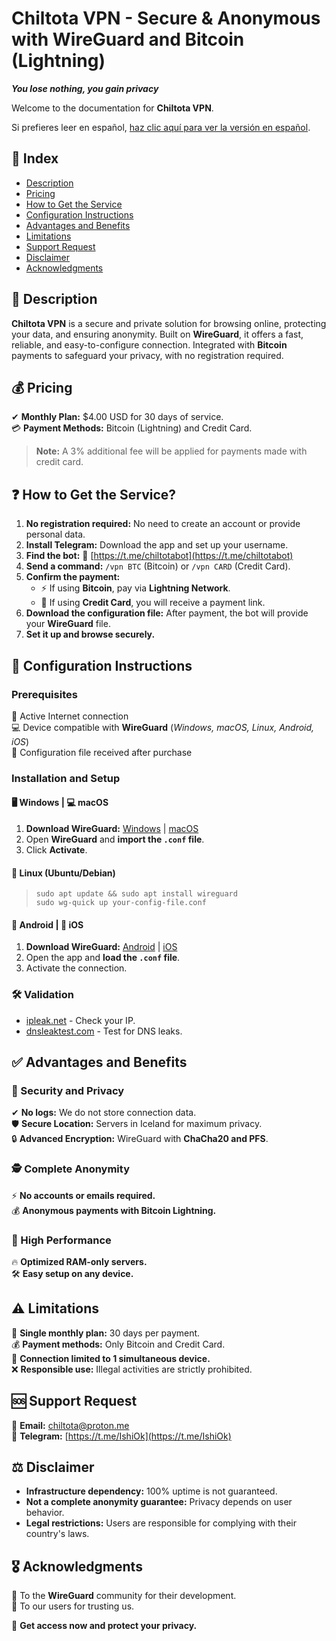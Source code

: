 # Chiltota VPN - Secure & Anonymous with WireGuard and Bitcoin (Lightning)

**_You lose nothing, you gain privacy_**

Welcome to the documentation for **Chiltota VPN**.

Si prefieres leer en español, [haz clic aquí para ver la versión en español](README_ES.md).

## 📌 Index

- [Description](#-description)
- [Pricing](#-pricing)
- [How to Get the Service](#️-how-to-get-the-service)
- [Configuration Instructions](#-usage-instructions)
- [Advantages and Benefits](#-advantages-and-benefits)
- [Limitations](#-limitations)
- [Support Request](#-support-request)
- [Disclaimer](#-disclaimer)
- [Acknowledgments](#-acknowledgments)

## 🔐 Description

**Chiltota VPN** is a secure and private solution for browsing online, protecting your data, and ensuring anonymity. Built on **WireGuard**, it offers a fast, reliable, and easy-to-configure connection. Integrated with **Bitcoin** payments to safeguard your privacy, with no registration required.

## 💰 Pricing

✔ **Monthly Plan:** $4.00 USD for 30 days of service.  
💳 **Payment Methods:** Bitcoin (Lightning) and Credit Card.  
> **Note:** A 3% additional fee will be applied for payments made with credit card.

## ❓ How to Get the Service?

1. **No registration required:** No need to create an account or provide personal data.
2. **Install Telegram:** Download the app and set up your username.
3. **Find the bot:** 🤖 [https://t.me/chiltotabot](https://t.me/chiltotabot)
4. **Send a command:** `/vpn BTC` (Bitcoin) or `/vpn CARD` (Credit Card).
5. **Confirm the payment:**
   - ⚡ If using **Bitcoin**, pay via **Lightning Network**.
   - 🏦 If using **Credit Card**, you will receive a payment link.
6. **Download the configuration file:** After payment, the bot will provide your **WireGuard** file.
7. **Set it up and browse securely.**

## 📖 Configuration Instructions

### **Prerequisites**

📶 Active Internet connection  
💻 Device compatible with **WireGuard** (*Windows, macOS, Linux, Android, iOS*)  
📑 Configuration file received after purchase  

### **Installation and Setup**

#### **🖥 Windows | 💻 macOS**
1. **Download WireGuard:** [Windows](https://www.wireguard.com/install/) | [macOS](https://www.wireguard.com/install/)
2. Open **WireGuard** and **import the `.conf` file**.
3. Click **Activate**.

#### **🐧 Linux (Ubuntu/Debian)**  
> `sudo apt update && sudo apt install wireguard`  
> `sudo wg-quick up your-config-file.conf`

#### **📱 Android | 🍏 iOS**
1. **Download WireGuard:** [Android](https://play.google.com/store/apps/details?id=com.wireguard.android) | [iOS](https://apps.apple.com/app/wireguard/id1441195209)
2. Open the app and **load the `.conf` file**.
3. Activate the connection.

### **🛠 Validation**
- [ipleak.net](https://ipleak.net) - Check your IP.
- [dnsleaktest.com](https://www.dnsleaktest.com/) - Test for DNS leaks.

## ✅ Advantages and Benefits

### **🔐 Security and Privacy**
✔ **No logs:** We do not store connection data.  
🛡 **Secure Location:** Servers in Iceland for maximum privacy.  
🔒 **Advanced Encryption:** WireGuard with **ChaCha20 and PFS**.  

### **🕵️ Complete Anonymity**
⚡ **No accounts or emails required.**  
💰 **Anonymous payments with Bitcoin Lightning.**  

### **🚀 High Performance**
🔥 **Optimized RAM-only servers.**  
🛠 **Easy setup on any device.**  

## ⚠ Limitations

📆 **Single monthly plan:** 30 days per payment.  
💰 **Payment methods:** Only Bitcoin and Credit Card.  
📶 **Connection limited to 1 simultaneous device.**  
❌ **Responsible use:** Illegal activities are strictly prohibited.  

## 🆘 Support Request

📧 **Email:** [chiltota@proton.me](mailto:chiltota@proton.me)  
💬 **Telegram:** [https://t.me/IshiOk](https://t.me/IshiOk)  

## ⚖ Disclaimer

- **Infrastructure dependency:** 100% uptime is not guaranteed.
- **Not a complete anonymity guarantee:** Privacy depends on user behavior.
- **Legal restrictions:** Users are responsible for complying with their country's laws.

## 🎖 Acknowledgments

🌟 To the **WireGuard** community for their development.  
🙏 To our users for trusting us.  

🚀 **Get access now and protect your privacy.**
